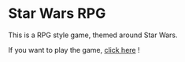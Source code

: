 # Star Wars RPG

This is a RPG style game, themed around Star Wars.

If you want to play the game, [click here](https://code-guy21.github.io/Star-Wars-RPG/) !
